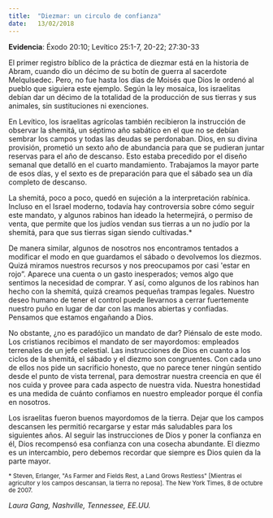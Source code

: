 ```yaml
---
title:  "Diezmar: un circulo de confianza"
date:   13/02/2018
---
```


**Evidencia**: Éxodo 20:10; Levítico 25:1-7, 20-22; 27:30-33 

El primer registro bíblico de la práctica de diezmar está en la historia de Abram, cuando dio un décimo de su botín de guerra al sacerdote Melqulsedec. Pero, no fue hasta los días de Moisés que Dios le ordenó al pueblo que siguiera este ejemplo. Según la ley mosaica, los israelitas debían dar un décimo de la totalidad de la producción de sus tierras y sus animales, sin sustituciones ni exenciones. 

En Levítico, los israelitas agrícolas también recibieron la instrucción de observar la shemitá, un séptimo año sabático en el que no se debían sembrar los campos y todas las deudas se perdonaban. Dios, en su divina provisión, prometió un sexto año de abundancia para que se pudieran juntar reservas para el año de descanso. Esto estaba precedido por el diseño semanal que detalló en el cuarto mandamiento. Trabajamos la mayor parte de esos días, y el sexto es de preparación para que el sábado sea un día completo de descanso. 

La shemitá, poco a poco, quedó en sujeción a la interpretación rabínica. Incluso en el Israel moderno, todavía hay controversia sobre cómo seguir este mandato, y algunos rabinos han ideado la hetermejirá, o permiso de venta, que permite que los judíos vendan sus tierras a un no judío por la shemitá, para que sus tierras sigan siendo cultivadas.* 

De manera similar, algunos de nosotros nos encontramos tentados a modificar el modo en que guardamos el sábado o devolvemos los diezmos. Quizá miramos nuestros recursos y nos preocupamos por casi 'estar en rojo”. Aparece una cuenta o un gasto inesperados; vemos algo que sentimos la necesidad de comprar. Y así, como algunos de los rabinos han hecho con la shemitá, quizá creamos pequeñas trampas legales. Nuestro deseo humano de tener el control puede llevarnos a cerrar fuertemente nuestro puño en lugar de dar con las manos abiertas y confiadas. Pensamos que estamos engañando a Dios.

No obstante, ¿no es paradójico un mandato de dar? Piénsalo de este modo. Los cristianos recibimos el mandato de ser mayordomos: empleados terrenales de un jefe celestial. Las instrucciones de Dios en cuanto a los ciclos de la shemitá, el sábado y el diezmo son congruentes. Con cada uno de ellos nos pide un sacrificio honesto, que no parece tener ningún sentido desde el punto de vista terrenal, para demostrar nuestra creencia en que él nos cuida y provee para cada aspecto de nuestra vida. Nuestra honestidad es una medida de cuánto confiamos en nuestro empleador porque él confía en nosotros. 

Los israelitas fueron buenos mayordomos de la tierra. Dejar que los campos descansen les permitió recargarse y estar más saludables para los siguientes años. Al seguir las instrucciones de Dios y poner la confianza en él, Dios recompensó esa confianza con una cosecha abundante. El diezmo es un intercambio, pero debemos recordar que siempre es Dios quien da la parte mayor. 

<sup>* Steven, Erlanger, "As Farmer and Fields Rest, a Land Grows Restless" [Mientras el agricultor y los campos descansan, la tierra no reposa]. The New York Times, 8 de octubre de 2007.</sup> 

_Laura Gang, Nashville, Tennessee, EE.UU._ 
